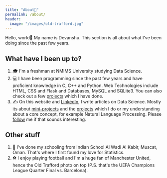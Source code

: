 ```yaml
---
title: "About👦"
permalink: /about/
header:
  image: "/images/old-trafford.jpg"
---
```


Hello, world👋
My name is Devanshu. This section is all about what I've been doing since the past few years.

## What have I been up to?
1. 🎓 I'm a freshman at NMIMS University studying Data Science.
2. 💻 I have been programming since the past few years and have proficient knowledge in
C, C++ and Python. Web Technologies include HTML, CSS and Flask and Databases, MySQL
and SQLite3. You can also check out a few [projects](https://devanshu125.github.io/Projects/) which I have done.
3. ✍️ On this website and [LinkedIn](https://www.linkedin.com/in/devanshu125/), I write articles on Data Science. Mostly its about [mini-projects](https://devanshu125.github.io/sharperatio/) and the [projects](https://devanshu125.github.io/superbowl/) which I do or my understanding about a core concept, for example Natural Language Processing. Please [follow](https://www.linkedin.com/in/devanshu125/) me if that sounds interesting.

## Other stuff
1. 🎒 I've done my schooling from Indian School Al Wadi Al Kabir, Muscat, Oman. That's where I first found my love for Statistics.
2. ⚽ I enjoy playing football and I'm a huge fan of Manchester United, hence the Old Trafford photo on top (P.S. that's the UEFA Champions League Quarter Final vs. Barcelona).
